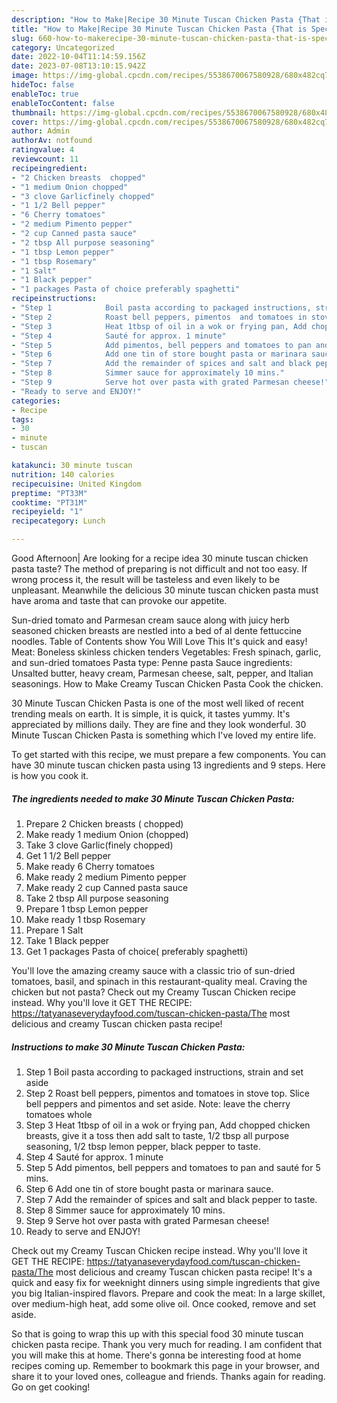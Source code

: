 ```yaml
---
description: "How to Make|Recipe 30 Minute Tuscan Chicken Pasta {That is Special"
title: "How to Make|Recipe 30 Minute Tuscan Chicken Pasta {That is Special"
slug: 660-how-to-makerecipe-30-minute-tuscan-chicken-pasta-that-is-special
category: Uncategorized
date: 2022-10-04T11:14:59.156Z
date: 2023-07-08T13:10:15.942Z
image: https://img-global.cpcdn.com/recipes/5538670067580928/680x482cq70/30-minute-tuscan-chicken-pasta-recipe-main-photo.jpg
hideToc: false
enableToc: true
enableTocContent: false
thumbnail: https://img-global.cpcdn.com/recipes/5538670067580928/680x482cq70/30-minute-tuscan-chicken-pasta-recipe-main-photo.jpg
cover: https://img-global.cpcdn.com/recipes/5538670067580928/680x482cq70/30-minute-tuscan-chicken-pasta-recipe-main-photo.jpg
author: Admin
authorAv: notfound
ratingvalue: 4
reviewcount: 11
recipeingredient:
- "2 Chicken breasts  chopped"
- "1 medium Onion chopped"
- "3 clove Garlicfinely chopped"
- "1 1/2 Bell pepper"
- "6 Cherry tomatoes"
- "2 medium Pimento pepper"
- "2 cup Canned pasta sauce"
- "2 tbsp All purpose seasoning"
- "1 tbsp Lemon pepper"
- "1 tbsp Rosemary"
- "1 Salt"
- "1 Black pepper"
- "1 packages Pasta of choice preferably spaghetti"
recipeinstructions:
- "Step 1            Boil pasta according to packaged instructions, strain and set aside"
- "Step 2            Roast bell peppers, pimentos  and tomatoes in stove top. Slice bell peppers and pimentos and set aside. Note: leave the cherry tomatoes whole"
- "Step 3            Heat 1tbsp of oil in a wok or frying pan, Add chopped chicken breasts, give it a toss then add salt to taste, 1/2 tbsp all purpose seasoning, 1/2 tbsp lemon pepper, black pepper to taste."
- "Step 4            Sauté for approx. 1 minute"
- "Step 5            Add pimentos, bell peppers and tomatoes to pan and sauté for 5 mins."
- "Step 6            Add one tin of store bought pasta or marinara sauce."
- "Step 7            Add the remainder of spices and salt and black pepper to taste."
- "Step 8            Simmer sauce for approximately 10 mins."
- "Step 9            Serve hot over pasta with grated Parmesan cheese!"
- "Ready to serve and ENJOY!"
categories:
- Recipe
tags:
- 30
- minute
- tuscan

katakunci: 30 minute tuscan 
nutrition: 140 calories
recipecuisine: United Kingdom
preptime: "PT33M"
cooktime: "PT31M"
recipeyield: "1"
recipecategory: Lunch

---
```



Good Afternoon| Are looking for a recipe idea 30 minute tuscan chicken pasta taste? The method of preparing is not difficult and not too easy. If wrong process it, the result will be tasteless and even likely to be unpleasant. Meanwhile the delicious 30 minute tuscan chicken pasta must have aroma and taste that can provoke our appetite.





Sun-dried tomato and Parmesan cream sauce along with juicy herb seasoned chicken breasts are nestled into a bed of al dente fettuccine noodles. Table of Contents show You Will Love This It&#39;s quick and easy! Meat: Boneless skinless chicken tenders Vegetables: Fresh spinach, garlic, and sun-dried tomatoes Pasta type: Penne pasta Sauce ingredients: Unsalted butter, heavy cream, Parmesan cheese, salt, pepper, and Italian seasonings. How to Make Creamy Tuscan Chicken Pasta Cook the chicken.

30 Minute Tuscan Chicken Pasta is one of the most well liked of recent trending meals on earth. It is simple, it is quick, it tastes yummy. It's appreciated by millions daily. They are fine and they look wonderful. 30 Minute Tuscan Chicken Pasta is something which I've loved my entire life.


To get started with this recipe, we must prepare a few components. You can have 30 minute tuscan chicken pasta using 13 ingredients and 9 steps. Here is how you cook it.

<!--inarticleads1-->

##### The ingredients needed to make 30 Minute Tuscan Chicken Pasta:

1. Prepare 2 Chicken breasts ( chopped)
1. Make ready 1 medium Onion (chopped)
1. Take 3 clove Garlic(finely chopped)
1. Get 1 1/2 Bell pepper
1. Make ready 6 Cherry tomatoes
1. Make ready 2 medium Pimento pepper
1. Make ready 2 cup Canned pasta sauce
1. Take 2 tbsp All purpose seasoning
1. Prepare 1 tbsp Lemon pepper
1. Make ready 1 tbsp Rosemary
1. Prepare 1 Salt
1. Take 1 Black pepper
1. Get 1 packages Pasta of choice( preferably spaghetti)


You&#39;ll love the amazing creamy sauce with a classic trio of sun-dried tomatoes, basil, and spinach in this restaurant-quality meal. Craving the chicken but not pasta? Check out my Creamy Tuscan Chicken recipe instead. Why you&#39;ll love it GET THE RECIPE: https://tatyanaseverydayfood.com/tuscan-chicken-pasta/The most delicious and creamy Tuscan chicken pasta recipe! 

<!--inarticleads2-->

##### Instructions to make 30 Minute Tuscan Chicken Pasta:

1. Step 1            Boil pasta according to packaged instructions, strain and set aside
1. Step 2            Roast bell peppers, pimentos  and tomatoes in stove top. Slice bell peppers and pimentos and set aside. Note: leave the cherry tomatoes whole
1. Step 3            Heat 1tbsp of oil in a wok or frying pan, Add chopped chicken breasts, give it a toss then add salt to taste, 1/2 tbsp all purpose seasoning, 1/2 tbsp lemon pepper, black pepper to taste.
1. Step 4            Sauté for approx. 1 minute
1. Step 5            Add pimentos, bell peppers and tomatoes to pan and sauté for 5 mins.
1. Step 6            Add one tin of store bought pasta or marinara sauce.
1. Step 7            Add the remainder of spices and salt and black pepper to taste.
1. Step 8            Simmer sauce for approximately 10 mins.
1. Step 9            Serve hot over pasta with grated Parmesan cheese!
1. Ready to serve and ENJOY!

Check out my Creamy Tuscan Chicken recipe instead. Why you&#39;ll love it GET THE RECIPE: https://tatyanaseverydayfood.com/tuscan-chicken-pasta/The most delicious and creamy Tuscan chicken pasta recipe! It&#39;s a quick and easy fix for weeknight dinners using simple ingredients that give you big Italian-inspired flavors. Prepare and cook the meat: In a large skillet, over medium-high heat, add some olive oil. Once cooked, remove and set aside. 

So that is going to wrap this up with this special food 30 minute tuscan chicken pasta recipe. Thank you very much for reading. I am confident that you will make this at home. There's gonna be interesting food at home recipes coming up. Remember to bookmark this page in your browser, and share it to your loved ones, colleague and friends. Thanks again for reading. Go on get cooking!
